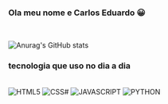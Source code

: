 ### Ola meu nome e Carlos Eduardo 😀
<br>

![Anurag's GitHub stats](https://github-readme-stats.vercel.app/api?username=Carloseduardomelo&show_icons=true&theme=radical)

### tecnologia que uso no dia a dia

<div style='display: inline_block'><br>
    <img alt='HTML5' src='	https://img.shields.io/badge/HTML5-E34F26?style=for-the-badge&logo=html5&logoColor=white' />
    <img alt='CSS#' src='	https://img.shields.io/badge/CSS3-1572B6?style=for-the-badge&logo=css3&logoColor=white' />
    <img alt='JAVASCRIPT' src='https://img.shields.io/badge/JavaScript-323330?style=for-the-badge&logo=javascript&logoColor=F7DF1E' />
    <img alt='PYTHON' src='https://img.shields.io/badge/Python-14354C?style=for-the-badge&logo=python&logoColor=white' />
</div>
